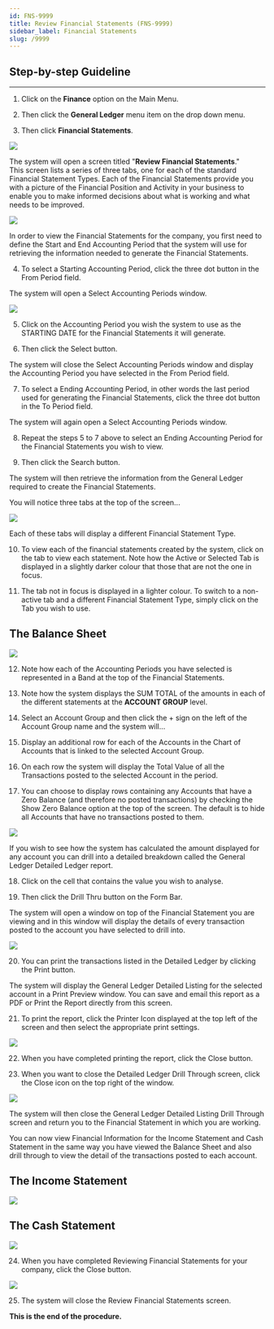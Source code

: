 ```yaml
---
id: FNS-9999
title: Review Financial Statements (FNS-9999)
sidebar_label: Financial Statements
slug: /9999
---
```


## Step-by-step Guideline  
___ 
1.  Click on the **Finance** option on the Main Menu.

2.  Then click the **General Ledger** menu item on the drop down menu.

3.  Then click **Financial Statements**.  

![](../static/img/docs/FNS-9999/image01.png)  

The system will open a screen titled "**Review Financial Statements**."  
This screen lists a series of three tabs, one for each of the standard
Financial Statement Types. Each of the Financial Statements provide
you with a picture of the Financial Position and Activity in your
business to enable you to make informed decisions about what is
working and what needs to be improved.

![](../static/img/docs/FNS-9999/image3.jpg)  

In order to view the Financial Statements for the company, you first
need to define the Start and End Accounting Period that the system
will use for retrieving the information needed to generate the
Financial Statements.

4.  To select a Starting Accounting Period, click the three dot button
    in the From Period field.

The system will open a Select Accounting Periods window.

![](../static/img/docs/FNS-9999/image5.jpg)  

5.  Click on the Accounting Period you wish the system to use as the
    STARTING DATE for the Financial Statements it will generate.

6.  Then click the Select button.

The system will close the Select Accounting Periods window and display
the Accounting Period you have selected in the From Period field.

7.  To select a Ending Accounting Period, in other words the last period
    used for generating the Financial Statements, click the three dot
    button in the To Period field.

The system will again open a Select Accounting Periods window.

8.  Repeat the steps 5 to 7 above to select an Ending Accounting Period
    for the Financial Statements you wish to view.

9.  Then click the Search button.

The system will then retrieve the information from the General Ledger
required to create the Financial Statements.

You will notice three tabs at the top of the screen...

![](../static/img/docs/FNS-9999/image7.jpg)  

Each of these tabs will display a different Financial Statement Type.

10. To view each of the financial statements created by the system,
    click on the tab to view each statement. Note how the Active or
    Selected Tab is displayed in a slightly darker colour that those
    that are not the one in focus.

11. The tab not in focus is displayed in a lighter colour. To switch to
    a non-active tab and a different Financial Statement Type, simply
    click on the Tab you wish to use.

## The Balance Sheet 

![](../static/img/docs/FNS-9999/image9.jpg)  

12. Note how each of the Accounting Periods you have selected is
    represented in a Band at the top of the Financial Statements.

13. Note how the system displays the SUM TOTAL of the amounts in each of
    the different statements at the **ACCOUNT GROUP** level.

14. Select an Account Group and then click the + sign on the left of the
    Account Group name and the system will...

15. Display an additional row for each of the Accounts in the Chart of
    Accounts that is linked to the selected Account Group.

16. On each row the system will display the Total Value of all the
    Transactions posted to the selected Account in the period.

17. You can choose to display rows containing any Accounts that have a
    Zero Balance (and therefore no posted transactions) by checking the
    Show Zero Balance option at the top of the screen. The default is to
    hide all Accounts that have no transactions posted to them.

![](../static/img/docs/FNS-9999/image11.jpg)  

If you wish to see how the system has calculated the amount displayed
for any account you can drill into a detailed breakdown called the
General Ledger Detailed Ledger report.

18. Click on the cell that contains the value you wish to analyse.

19. Then click the Drill Thru button on the Form Bar.

The system will open a window on top of the Financial Statement you
are viewing and in this window will display the details of every
transaction posted to the account you have selected to drill into.

![](../static/img/docs/FNS-9999/image13.jpg)  

20. You can print the transactions listed in the Detailed Ledger by
    clicking the Print button.

The system will display the General Ledger Detailed Listing for the
selected account in a Print Preview window. You can save and email
this report as a PDF or Print the Report directly from this screen.

21. To print the report, click the Printer Icon displayed at the top
    left of the screen and then select the appropriate print settings.

![](../static/img/docs/FNS-9999/image15.jpg)  

22. When you have completed printing the report, click the Close button.

23. When you want to close the Detailed Ledger Drill Through screen,
    click the Close icon on the top right of the window.

![](../static/img/docs/FNS-9999/image17.jpg)  

The system will then close the General Ledger Detailed Listing Drill
Through screen and return you to the Financial Statement in which you
are working.

You can now view Financial Information for the Income Statement and
Cash Statement in the same way you have viewed the Balance Sheet and
also drill through to view the detail of the transactions posted to
each account.

## The Income Statement 

![](../static/img/docs/FNS-9999/image18.jpg)  

## The Cash Statement 

![](../static/img/docs/FNS-9999/image19.jpg)  

24. When you have completed Reviewing Financial Statements for your
    company, click the Close button.

![](../static/img/docs/FNS-9999/image20.jpg)  

25. The system will close the Review Financial Statements screen.

**This is the end of the procedure.**
